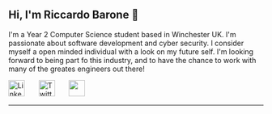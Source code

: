 ## Hi, I'm Riccardo Barone :wave:
I'm a Year 2 Computer Science student based in Winchester UK. I'm passionate about software development and cyber security. I consider myself a open minded individual with a look on my future self. I'm looking forward to being part fo this industry, and to have the chance to work with many of the greates engineers out there!

<p align="left">
  <a href="https://www.linkedin.com/in/riccardo-barone/"><img width="32px" alt="LinkedIn" title="LinkedIn" src="https://i.imgur.com/yRpa1dQ.png"/></a>
  &#8287;&#8287;&#8287;&#8287;&#8287;
  <a href="https://twitter.com/@_riccardobarone"><img width="32px" alt="Twitter" title="Twitter" src="https://i.imgur.com/AixJgnm.png"/></a>
  &#8287;&#8287;&#8287;&#8287;&#8287;
  <a href="https://discord.gg/fPrdqh3Zfu" alt="Discord" title="Riccardo_Barone"><img width="32px" src="https://i.imgur.com/OViZO8J.png"/></a>
  &#8287;&#8287;&#8287;&#8287;&#8287;

 ---

<!---
Riccardo105/Riccardo105 is a ✨ special ✨ repository because its `README.md` (this file) appears on your GitHub profile.
You can click the Preview link to take a look at your changes.
--->
